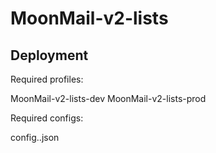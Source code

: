 # MoonMail-v2-lists

## Deployment

Required profiles:

MoonMail-v2-lists-dev
MoonMail-v2-lists-prod

Required configs:

config.<stage>.json
